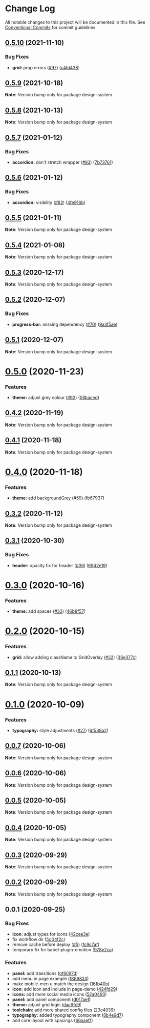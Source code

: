 # Change Log

All notable changes to this project will be documented in this file.
See [Conventional Commits](https://conventionalcommits.org) for commit guidelines.

## [0.5.10](https://github.com/everdevs/design-system/compare/v0.5.9...v0.5.10) (2021-11-10)


### Bug Fixes

* **grid:** prop errors ([#97](https://github.com/everdevs/design-system/issues/97)) ([c4fd438](https://github.com/everdevs/design-system/commit/c4fd43837dcebf16da5dbb1cf18dd1731583135e))





## [0.5.9](https://github.com/everdevs/design-system/compare/v0.5.8...v0.5.9) (2021-10-18)

**Note:** Version bump only for package design-system





## [0.5.8](https://github.com/everdevs/design-system/compare/v0.5.7...v0.5.8) (2021-10-13)

**Note:** Version bump only for package design-system





## [0.5.7](https://github.com/everdevs/design-system/compare/v0.5.6...v0.5.7) (2021-01-12)


### Bug Fixes

* **accordion:** don't stretch wrapper ([#93](https://github.com/everdevs/design-system/issues/93)) ([7b73761](https://github.com/everdevs/design-system/commit/7b737611ca497a0118fa56ed63acf82177f9ebcc))





## [0.5.6](https://github.com/everdevs/design-system/compare/v0.5.5...v0.5.6) (2021-01-12)


### Bug Fixes

* **accordion:** visibility ([#92](https://github.com/everdevs/design-system/issues/92)) ([4fe916b](https://github.com/everdevs/design-system/commit/4fe916b8a271c0089637997f539670564990ee0f))





## [0.5.5](https://github.com/everdevs/design-system/compare/v0.5.4...v0.5.5) (2021-01-11)

**Note:** Version bump only for package design-system





## [0.5.4](https://github.com/everdevs/design-system/compare/v0.5.3...v0.5.4) (2021-01-08)

**Note:** Version bump only for package design-system





## [0.5.3](https://github.com/everdevs/design-system/compare/v0.5.2...v0.5.3) (2020-12-17)

**Note:** Version bump only for package design-system





## [0.5.2](https://github.com/everdevs/design-system/compare/v0.5.1...v0.5.2) (2020-12-07)


### Bug Fixes

* **progress-bar:** missing dependency ([#70](https://github.com/everdevs/design-system/issues/70)) ([9a3f5ae](https://github.com/everdevs/design-system/commit/9a3f5ae7c0cb212f8cf557b3ce4ef3ef52b926e2))





## [0.5.1](https://github.com/everdevs/design-system/compare/v0.5.0...v0.5.1) (2020-12-07)

**Note:** Version bump only for package design-system





# [0.5.0](https://github.com/everdevs/design-system/compare/v0.4.2...v0.5.0) (2020-11-23)


### Features

* **theme:** adjust grey colour ([#62](https://github.com/everdevs/design-system/issues/62)) ([06baced](https://github.com/everdevs/design-system/commit/06baceda33281aeacada49d386e6e57efab9bd40))





## [0.4.2](https://github.com/everdevs/design-system/compare/v0.4.1...v0.4.2) (2020-11-19)

**Note:** Version bump only for package design-system





## [0.4.1](https://github.com/everdevs/design-system/compare/v0.4.0...v0.4.1) (2020-11-18)

**Note:** Version bump only for package design-system





# [0.4.0](https://github.com/everdevs/design-system/compare/v0.3.2...v0.4.0) (2020-11-18)


### Features

* **theme:** add backgroundGrey ([#59](https://github.com/everdevs/design-system/issues/59)) ([fb67937](https://github.com/everdevs/design-system/commit/fb67937329ce6a0bc287784c09a3e5021389eb65))





## [0.3.2](https://github.com/everdevs/design-system/compare/v0.3.1...v0.3.2) (2020-11-12)

**Note:** Version bump only for package design-system





## [0.3.1](https://github.com/everdevs/design-system/compare/v0.3.0...v0.3.1) (2020-10-30)


### Bug Fixes

* **header:** opacity fix for header ([#36](https://github.com/everdevs/design-system/issues/36)) ([6942e19](https://github.com/everdevs/design-system/commit/6942e19a0a51579953f52b9fdbd0944572c9252f))





# [0.3.0](https://github.com/everdevs/design-system/compare/v0.2.0...v0.3.0) (2020-10-16)


### Features

* **theme:** add spaces ([#33](https://github.com/everdevs/design-system/issues/33)) ([46b8f57](https://github.com/everdevs/design-system/commit/46b8f57b4cd8591bbbd230ee71004c2ac6b412ae))





# [0.2.0](https://github.com/everdevs/design-system/compare/v0.1.1...v0.2.0) (2020-10-15)


### Features

* **grid:** allow adding className to GridOverlay ([#32](https://github.com/everdevs/design-system/issues/32)) ([36e377c](https://github.com/everdevs/design-system/commit/36e377c93b282976ec6e22e3eb2b4a538ccdc224))





## [0.1.1](https://github.com/everdevs/design-system/compare/v0.1.0...v0.1.1) (2020-10-13)

**Note:** Version bump only for package design-system





# [0.1.0](https://github.com/everdevs/design-system/compare/v0.0.7...v0.1.0) (2020-10-09)


### Features

* **typography:** style adjustments ([#27](https://github.com/everdevs/design-system/issues/27)) ([6f538a2](https://github.com/everdevs/design-system/commit/6f538a2d3ae52b9fa64deae69e17901661c7175f))





## [0.0.7](https://github.com/everdevs/design-system/compare/v0.0.6...v0.0.7) (2020-10-06)

**Note:** Version bump only for package design-system





## [0.0.6](https://github.com/everdevs/design-system/compare/v0.0.5...v0.0.6) (2020-10-06)

**Note:** Version bump only for package design-system





## [0.0.5](https://github.com/everdevs/design-system/compare/v0.0.4...v0.0.5) (2020-10-05)

**Note:** Version bump only for package design-system





## [0.0.4](https://github.com/everdevs/design-system/compare/v0.0.3...v0.0.4) (2020-10-05)

**Note:** Version bump only for package design-system





## [0.0.3](https://github.com/everdevs/design-system/compare/v0.0.2...v0.0.3) (2020-09-29)

**Note:** Version bump only for package design-system





## [0.0.2](https://github.com/everdevs/design-system/compare/v0.0.1...v0.0.2) (2020-09-29)

**Note:** Version bump only for package design-system





## 0.0.1 (2020-09-25)


### Bug Fixes

* **icon:** adjust types for icons ([42cee3e](https://github.com/everdevs/design-system/commit/42cee3ea5bb29fa5da4d460caee14f4e6b2cf99f))
* fix workflow dir ([5d04f2c](https://github.com/everdevs/design-system/commit/5d04f2c71a10ebdb3f7e9561b323a18243430fd9))
* remove cache before deploy ([#5](https://github.com/everdevs/design-system/issues/5)) ([fc9c7af](https://github.com/everdevs/design-system/commit/fc9c7af851165c2cfba7f72331239717c2835c2f))
* temporary fix for babel-plugin-emotion ([978e2ca](https://github.com/everdevs/design-system/commit/978e2ca79248c686a1d2680a4a9cac4beed57f11))


### Features

* **panel:** add transitions ([bf6097d](https://github.com/everdevs/design-system/commit/bf6097d82990bd3de96aa4e21b5915a06f480a7d))
* add menu in page example ([f889833](https://github.com/everdevs/design-system/commit/f889833c4b593c5fd02985cb61bd6c8c6681a862))
* make mobile-men u match the design ([16fb40b](https://github.com/everdevs/design-system/commit/16fb40b8ced60bf60a75ce55f205e730f93b4701))
* **icon:** add icon and include in page-demo ([424fd29](https://github.com/everdevs/design-system/commit/424fd29d58862d59961b2501cf67f80a217a0d4d))
* **icons:** add more social media icons ([52a0490](https://github.com/everdevs/design-system/commit/52a0490cf686a1a3f170019d9f5355fd9f66648e))
* **panel:** add panel component ([d017ae1](https://github.com/everdevs/design-system/commit/d017ae156689ddb693e41c527577a45951469928))
* **theme:** adjust grid logic ([dac9fc9](https://github.com/everdevs/design-system/commit/dac9fc9ecf1aa6ab6ecd3c9f749ef3259843b233))
* **toolchain:** add more shared config files ([23c4039](https://github.com/everdevs/design-system/commit/23c4039162e2bf644a1cd4d6f4d2ddfdb407b791))
* **typography:** added typography component ([8b4e9d7](https://github.com/everdevs/design-system/commit/8b4e9d7b94c27af0f503eadff4ca3ab91c28b74a))
* add core layout with spacings ([66aaef1](https://github.com/everdevs/design-system/commit/66aaef1d740342a6d9bee614108575529f487087))

